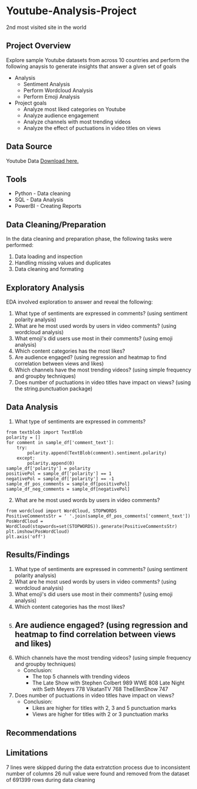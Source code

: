 # Youtube-Analysis-Project
2nd most visited site in the world

## Project Overview
Explore sample Youtube datasets from across  10 countries and perform the following anaysis to generate insights that answer a given set of goals
- Analysis
  - Sentiment Analysis
  - Perform Wordcloud Analysis
  - Perform Emoji Analysis
- Project goals
  - Analyze most liked categories on Youtube
  - Analyze audience engagement
  - Analyze channels with most trending videos
  - Analyze the effect of puctuations in video titles on views

## Data Source
Youtube Data [Download here.](www.link.com)

## Tools 
- Python - Data cleaning
- SQL - Data Analysis
- PowerBI - Creating Reports

## Data Cleaning/Preparation
In the data cleaning and preparation phase, the following tasks were performed:
1. Data loading and inspection
2. Handling missing values and duplicates
3. Data cleaning and formating 

## Exploratory Analysis 
EDA involved exploration to answer and reveal the following:
1. What type of sentiments are expressed in comments? (using sentiment polarity analysis)
2. What are he most used words by users in video comments? (using wordcloud analysis)
3. What emoji's did users use most in their comments? (using emoji analysis)
4. Which content categories has the most likes?
5. Are audience engaged? (using regression and heatmap to find correlation between views and likes)
6. Which channels have the most trending videos? (using simple frequency and groupby techniques)
7. Does number of puctuations in video titles have impact on views? (using the string.punctuation package)

## Data Analysis
1. What type of sentiments are expressed in comments?
```
from textblob import TextBlob
polarity = []
for comment in sample_df['comment_text']:
    try:
        polarity.append(TextBlob(comment).sentiment.polarity)
    except:
        polarity.append(0)
sample_df['polarity'] = polarity
positivePol = sample_df['polarity'] == 1
negativePol = sample_df['polarity'] == -1
sample_df_pos_comments = sample_df[positivePol]
sample_df_neg_comments = sample_df[negativePol]
```

2. What are he most used words by users in video comments?
```
from wordcloud import WordCloud, STOPWORDS
PositiveCommentsStr = ' '.join(sample_df_pos_comments['comment_text'])
PosWordCloud = WordCloud(stopwords=set(STOPWORDS)).generate(PositiveCommentsStr)
plt.imshow(PosWordCloud)
plt.axis('off')
```

## Results/Findings
1. What type of sentiments are expressed in comments? (using sentiment polarity analysis)
2. What are he most used words by users in video comments? (using wordcloud analysis)
3. What emoji's did users use most in their comments? (using emoji analysis)
4. Which content categories has the most likes?
5. Are audience engaged? (using regression and heatmap to find correlation between views and likes)
   - 
7. Which channels have the most trending videos? (using simple frequency and groupby techniques)
   - Conclusion:
     - The top 5 channels with trending videos
     - The Late Show with Stephen Colbert 989
WWE 808
Late Night with Seth Meyers 778
VikatanTV 768
TheEllenShow 747
8. Does number of puctuations in video titles have impact on views?
   - Conclusion:
     - Likes are higher for titles with 2, 3 and 5 punctuation marks
     - Views are higher for titles with 2 or 3 punctuation marks

## Recommendations

## Limitations
7 lines were skipped during the data extratction process due to inconsistent number of columns
26 null value were found and removed from the dataset of 691399 rows during data cleaning

